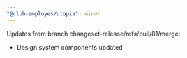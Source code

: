 ```yaml
---
"@club-employes/utopia": minor
---
```


Updates from branch changeset-release/refs/pull/81/merge:
- Design system components updated
